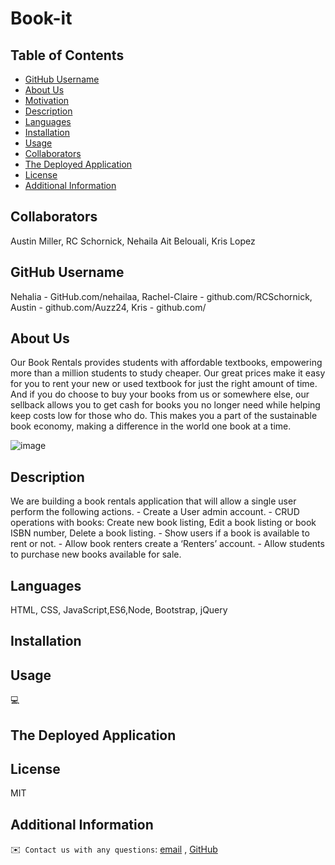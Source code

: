 # Book-it

## Table of Contents
  - [GitHub Username](#github)
  - [About Us](#about)
  - [Motivation](#motivation)
  - [Description](#description)
  - [Languages](#languages)
  - [Installation](#installation)
  - [Usage](#usage)
  - [Collaborators](#credits)
  - [The Deployed Application](#credits)
  - [License](#license)
  - [Additional Information](#additional-info)

 ## Collaborators
  Austin Miller, 
  RC Schornick, 
  Nehaila Ait Belouali, 
  Kris Lopez

  ## GitHub Username
  Nehalia - GitHub.com/nehailaa, 
  Rachel-Claire - github.com/RCSchornick, 
  Austin - github.com/Auzz24,
  Kris - github.com/
  
  

  ## About Us
Our Book Rentals provides students with affordable textbooks, empowering more than a million students to study cheaper. Our great prices make it easy for you to rent your new or used textbook for just the right amount of time. And if you do choose to buy your books from us or somewhere else, our sellback allows you to get cash for books you no longer need while helping keep costs low for those who do. This makes you a part of the sustainable book economy, making a difference in the world one book at a time.

![image](https://user-images.githubusercontent.com/94027300/156115454-b46f76e9-13dc-4306-b1d2-f102ed7b629c.png)


  ## Description
  We are building a book rentals application that will allow a single user perform the following actions.
		- Create a User admin account.
		- CRUD operations with books: Create new book listing, Edit a book listing or book ISBN number, Delete a book listing.
		- Show users if a book is available to rent or not.
		- Allow book renters create a ‘Renters’ account.
    - Allow students to purchase new books available for sale.
    
  ## Languages
  HTML, CSS, JavaScript,ES6,Node, Bootstrap, jQuery

  ## Installation
 

  ## Usage
  💻

  ## The Deployed Application

  
  ## License
  MIT

  ## Additional Information
  ✉️` Contact us with any questions`: [email](mailto:) , [GitHub]()<br />
